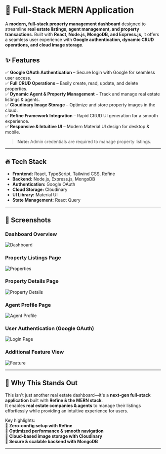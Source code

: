# 🚀 Full-Stack MERN Application  

A **modern, full-stack property management dashboard** designed to streamline **real estate listings, agent management, and property transactions**. Built with **React, Node.js, MongoDB, and Express.js**, it offers a seamless user experience with **Google authentication, dynamic CRUD operations, and cloud image storage**.  

## ✨ Features  

✅ **Google OAuth Authentication** – Secure login with Google for seamless user access.  
✅ **Full CRUD Operations** – Easily create, read, update, and delete properties.  
✅ **Dynamic Agent & Property Management** – Track and manage real estate listings & agents.  
✅ **Cloudinary Image Storage** – Optimize and store property images in the cloud.  
✅ **Refine Framework Integration** – Rapid CRUD UI generation for a smooth experience.  
✅ **Responsive & Intuitive UI** – Modern Material UI design for desktop & mobile.  

> **Note:** Admin credentials are required to manage property listings.

---

## 🔥 Tech Stack  

- **Frontend:** React, TypeScript, Tailwind CSS, Refine  
- **Backend:** Node.js, Express.js, MongoDB  
- **Authentication:** Google OAuth  
- **Cloud Storage:** Cloudinary  
- **UI Library:** Material UI  
- **State Management:** React Query  

---

## 📸 Screenshots  

### **Dashboard Overview**  
![Dashboard](https://github.com/user-attachments/assets/ad1b11d0-4cf3-4b4a-b502-fdd1b9e9a8d1)  

### **Property Listings Page**  
![Properties](https://github.com/user-attachments/assets/53765787-4426-4aba-ba81-b10cace1ffb7)  

### **Property Details Page**  
![Property Details](https://github.com/user-attachments/assets/c075306c-a1d5-4d38-b6f9-cfd15a5340cb)  

### **Agent Profile Page**  
![Agent Profile](https://github.com/user-attachments/assets/78eabcb3-8ae5-4133-9215-8d63c729dd11)  

### **User Authentication (Google OAuth)**  
![Login Page](https://github.com/user-attachments/assets/7207b2ec-807b-45e1-940e-74b86be8a5b0)  

### **Additional Feature View**  
![Feature](https://github.com/user-attachments/assets/0bb2faa8-a246-4e67-aa61-d2f276e0e7ec)  

---

## 🚀 Why This Stands Out  

This isn't just another real estate dashboard—it's a **next-gen full-stack application** built with **Refine & the MERN stack**.  
It enables **real estate companies & agents** to manage their listings effortlessly while providing an intuitive experience for users.  

Key highlights:  
🔹 **Zero-config setup with Refine**  
🔹 **Optimized performance & smooth navigation**  
🔹 **Cloud-based image storage with Cloudinary**  
🔹 **Secure & scalable backend with MongoDB**  

---

